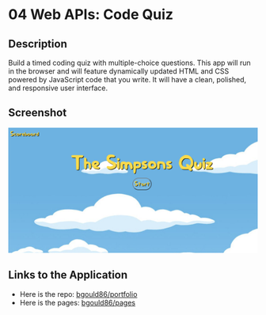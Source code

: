 # 04 Web APIs: Code Quiz

## Description

Build a timed coding quiz with multiple-choice questions. This app will run in the browser and will feature dynamically updated HTML and CSS powered by JavaScript code that you write. It will have a clean, polished, and responsive user interface.

## Screenshot

![This is a timed quiz on The Simpsons that begins with a start screen and then presents one question at a time to the user. After the user answers a question, the quiz advances to the next question. If the user answers a questions incorrectly, five seconds is subtracted from their time. At the end of the quiz, the user may enter their initials which will be displayed with their score on the Scoreboard.](./assets/images/screenshot.png)

## Links to the Application

- Here is the repo: [bgould86/portfolio](https://github.com/bgould86/hw4)
- Here is the pages: [bgould86/pages](https://bgould86.github.io/hw4/)
